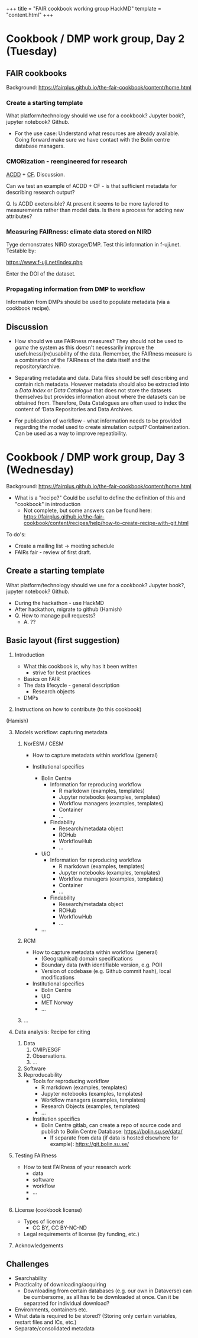 +++
title = "FAIR cookbook working group HackMD"
template = "content.html"
+++

# Cookbook / DMP work group, Day 2 (Tuesday)


## FAIR cookbooks

Background: https://fairplus.github.io/the-fair-cookbook/content/home.html


### Create a starting template

What platform/technology should we use for a cookbook? Jupyter book?, jupyter notebook? Github. 

- For the use case: Understand what resources are already available. Going forward make sure we have contact with the Bolin centre database managers.



### CMORization - reengineered for research

[ACDD](https://wiki.esipfed.org/Attribute_Convention_for_Data_Discovery_1-3 ) + [CF](https://cfconventions.org/). Discussion.

Can we test an example of ACDD + CF - is that sufficient metadata for describing research output?

Q. Is ACDD exetensible? At present it seems to be more taylored to measurements rather than model data. Is there a process for adding new attributes?


### Measuring FAIRness: climate data stored on NIRD

Tyge demonstrates NIRD storage/DMP. Test this information in f-uji.net. Testable by:

https://www.f-uji.net/index.php 

Enter the DOI of the dataset. 


### Propagating information from DMP to workflow

Information from DMPs should be used to populate metadata (via a cookbook recipe).


## Discussion

- How should we use FAIRness measures? They should not be used to *game* the system as this doesn't necessarily improve the usefulness/(re)usability of the data. Remember, the FAIRness measure is a combination of the FAIRness of the data itself and the repository/archive.

- Separating metadata and data. Data files should be self describing and contain rich metadata. However metadata should also be extracted into a *Data Index* or *Data Catalogue* that does not store the datasets themselves but provides information about where the datasets can be obtained from. Therefore, Data Catalogues are often used to index the content of ‘Data Repositories and Data Archives.

- For publication of workflow - what information needs to be provided regarding the model used to create simulation output? Containerization. Can be used as a way to improve repeatibility. 



# Cookbook / DMP work group, Day 3 (Wednesday)

Background: https://fairplus.github.io/the-fair-cookbook/content/home.html
  - What is a "recipe?" Could be useful to define the definition of this and "cookbook" in introduction
    - Not complete, but some answers can be found here:
https://fairplus.github.io/the-fair-cookbook/content/recipes/help/how-to-create-recipe-with-git.html

To do's:
- Create a mailing list -> meeting schedule
- FAIRs fair - review of first draft.


## Create a starting template

What platform/technology should we use for a cookbook? Jupyter book?, jupyter notebook? Github. 

- During the hackathon - use HackMD
- After hackathon, migrate to github (Hamish)
- Q. How to manage pull requests?
    - A. ??


## Basic layout (first suggestion)

1. Introduction 

    - What this cookbook is, why has it been written
        - strive for best practices
    - Basics on FAIR
    - The data lifecycle - general description
        - Research objects
    - DMPs

2. Instructions on how to contribute (to this cookbook)

(Hamish)

3. Models workflow: capturing metadata

    1. NorESM / CESM 
        - How to capture metadata within workflow (general)

        - Institutional specifics
            - Bolin Centre
                - Information for reproducing workflow
                    - R markdown (examples, templates)
                    - Jupyter notebooks (examples, templates)
                    - Workflow managers (examples, templates)
                    - Container
                    - ...
                - Findability
                    - Research/metadata object
                    - ROHub
                    - WorkflowHub
                    - ...
            - UiO
                - Information for reproducing workflow
                    - R markdown (examples, templates)
                    - Jupyter notebooks (examples, templates)
                    - Workflow managers (examples, templates)
                    - Container
                    - ...
                - Findability
                    - Research/metadata object
                    - ROHub
                    - WorkflowHub
                    - ...
            - ...

    3. RCM

        - How to capture metadata within workflow (general)
            - (Geographical) domain specifications
            - Boundary data (with identifiable version, e.g. POI)
            - Version of codebase (e.g. Github commit hash), local modifications
        - Institutional specifics
            - Bolin Centre
            - UiO
            - MET Norway
            - ...

    4. ...

4. Data analysis: Recipe for citing 
    1. Data
        1. CMIP/ESGF
        2. Observations.
        3. ...
    2. Software
    3. Reproducability
        - Tools for reproducing workflow
            - R markdown (examples, templates)
            - Jupyter notebooks (examples, templates)
            - Workflow managers (examples, templates)
            - Research Objects (examples, templates)
            - ...
        - Institution specifics
            - Bolin Centre gitlab, can create a repo of source code and publish to Bolin Centre Database: https://bolin.su.se/data/
                - If separate from data (if data is hosted elsewhere for example): https://git.bolin.su.se/

5. Testing FAIRness
    - How to test FAIRness of your research work
        - data
        - software
        - workflow
        - ...
        - 

6. License (cookbook license)
    - Types of license
        - CC BY, CC BY-NC-ND
    - Legal requirements of license (by funding, etc.)

7. Acknowledgements

## Challenges
- Searchability
- Practicality of downloading/acquiring
    - Downloading from certain databases (e.g. our own in Dataverse) can be cumbersome, as all has to be downloaded at once. Can it be separated for individual download?
- Environments, containers etc.
- What data is required to be stored? (Storing only certain variables, restart files and ICs, etc.)
- Separate/consolidated metadata








